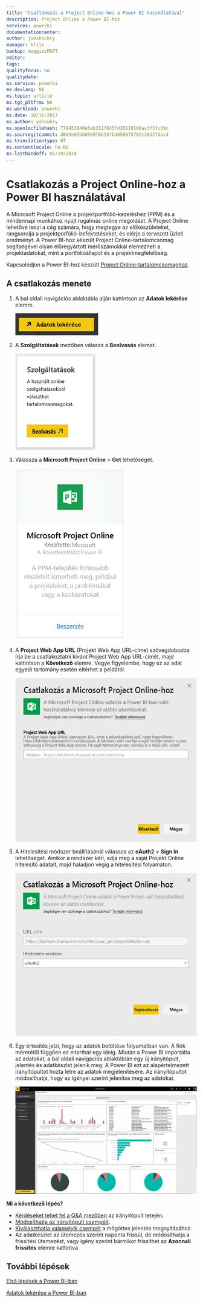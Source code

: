 ```yaml
---
title: "Csatlakozás a Project Online-hoz a Power BI használatával"
description: Project Online a Power BI-hoz
services: powerbi
documentationcenter: 
author: joeshoukry
manager: kfile
backup: maggiesMSFT
editor: 
tags: 
qualityfocus: no
qualitydate: 
ms.service: powerbi
ms.devlang: NA
ms.topic: article
ms.tgt_pltfrm: NA
ms.workload: powerbi
ms.date: 10/16/2017
ms.author: yshoukry
ms.openlocfilehash: 778453840e5ab311f635fd20228186ac3f3fc39c
ms.sourcegitcommit: d803e85bb0569f6b357ba0586f5702c20d27dac4
ms.translationtype: HT
ms.contentlocale: hu-HU
ms.lasthandoff: 01/19/2018
---
```

# <a name="connect-to-project-online-with-power-bi"></a>Csatlakozás a Project Online-hoz a Power BI használatával
A Microsoft Project Online a projektportfólió-kezeléshez (PPM) és a mindennapi munkához nyújt rugalmas online megoldást. A Project Online lehetővé teszi a cég számára, hogy megtegye az előkészületeket, rangsorolja a projektporfólió-befektetéseket, és elérje a tervezett üzleti eredményt. A Power BI-hoz készült Project Online-tartalomcsomag segítségével olyan előregyártott mérőszámokkal elemezheti a projektadatokat, mint a portfólióállapot és a projektmegfelelőség.

Kapcsolódjon a Power BI-hoz készült [Project Online-tartalomcsomaghoz](https://app.powerbi.com/getdata/services/project-online).

## <a name="how-to-connect"></a>A csatlakozás menete
1. A bal oldali navigációs ablaktábla alján kattintson az **Adatok lekérése** elemre.
   
    ![](media/service-connect-to-project-online/getdata.png)
2. A **Szolgáltatások** mezőben válasza a **Beolvasás** elemet.
   
   ![](media/service-connect-to-project-online/services.png)
3. Válassza a **Microsoft Project Online** \> **Get** lehetőséget.
   
   ![](media/service-connect-to-project-online/mproject.png)
4. A **Project Web App URL** (Projekt Web App URL-címe) szövegdobozba írja be a csatlakoztatni kívánt Project Web App URL-címét, majd kattintson a **Következő** elemre. Vegye figyelembe, hogy ez az adat egyedi tartomány esetén eltérhet a példától.
   
    ![](media/service-connect-to-project-online/params.png)
5. A Hitelesítési módszer beállításánál válassza az **oAuth2** \> **Sign In** lehetőséget. Amikor a rendszer kéri, adja meg a saját Projekt Online hitelesítő adatait, majd haladjon végig a hitelesítési folyamaton.
   
    ![](media/service-connect-to-project-online/creds.png)
6. Egy értesítés jelzi, hogy az adatok betöltése folyamatban van. A fiók méretétől függően ez eltarthat egy ideig. Miután a Power BI importálta az adatokat, a bal oldali navigációs ablaktáblán egy új irányítópult, jelentés és adatkészlet jelenik meg. A Power BI ezt az alapértelmezett irányítópultot hozta létre az adatok megjelenítésére. Az irányítópultot módosíthatja, hogy az igényei szerint jelenítse meg az adatokat.
   
   ![](media/service-connect-to-project-online/dashboard2.png)

**Mi a következő lépés?**

* [Kérdéseket tehet fel a Q&A mezőben](power-bi-q-and-a.md) az irányítópult tetején.
* [Módosíthatja az irányítópult csempéit](service-dashboard-edit-tile.md).
* [Kiválaszthatja valamelyik csempét](service-dashboard-tiles.md) a mögöttes jelentés megnyitásához.
* Az adatkészlet az ütemezés szerint naponta frissül, de módosíthatja a frissítési ütemezést, vagy igény szerint bármikor frissíthet az **Azonnali frissítés** elemre kattintva

## <a name="next-steps"></a>További lépések
[Első lépések a Power BI-ban](service-get-started.md)

[Adatok lekérése a Power BI-ban](service-get-data.md)

